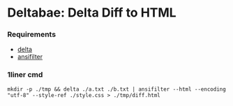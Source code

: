 # Deltabae: Delta Diff to HTML

### Requirements

- [delta](https://github.com/dandavison/delta)
- [ansifilter](https://github.com/andre-simon/ansifilter)

### 1liner cmd

```
mkdir -p ./tmp && delta ./a.txt ./b.txt | ansifilter --html --encoding "utf-8" --style-ref ./style.css > ./tmp/diff.html
```
